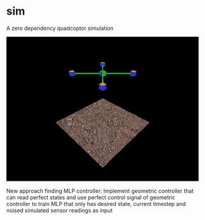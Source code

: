 # sim
A zero dependency quadcoptor simulation

![Drone Simulation](drone_simulation.gif)

New approach finding MLP controller:
Implement geometric controller that can read perfect states
and use perfect control signal of geometric controller to train MLP
that only has desired state, current timestep and noised simulated sensor
readings as input